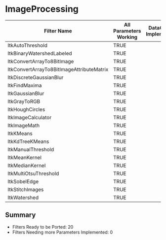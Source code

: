 # ImageProcessing #

|  Filter Name | All Parameters Working | DataCheck Implemented | Execute Implemented | Documentation Implemented |
|--------------|------------------------|-----------------------|---------------------|---------------------------|
| ItkAutoThreshold | TRUE  | | | |
| ItkBinaryWatershedLabeled | TRUE  | | | |
| ItkConvertArrayTo8BitImage | TRUE  | | | |
| ItkConvertArrayTo8BitImageAttributeMatrix | TRUE  | | | |
| ItkDiscreteGaussianBlur | TRUE  | | | |
| ItkFindMaxima | TRUE  | | | |
| ItkGaussianBlur | TRUE  | | | |
| ItkGrayToRGB | TRUE  | | | |
| ItkHoughCircles | TRUE  | | | |
| ItkImageCalculator | TRUE  | | | |
| ItkImageMath | TRUE  | | | |
| ItkKMeans | TRUE  | | | |
| ItkKdTreeKMeans | TRUE  | | | |
| ItkManualThreshold | TRUE  | | | |
| ItkMeanKernel | TRUE  | | | |
| ItkMedianKernel | TRUE  | | | |
| ItkMultiOtsuThreshold | TRUE  | | | |
| ItkSobelEdge | TRUE  | | | |
| ItkStitchImages | TRUE  | | | |
| ItkWatershed | TRUE  | | | |


## Summary ##

+ Filters Ready to be Ported: 20
+ Filters Needing more Parameters Implemented: 0
